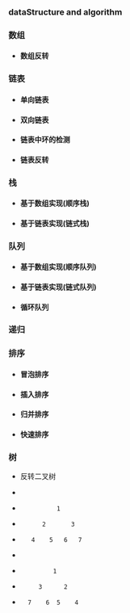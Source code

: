 ### dataStructure and algorithm

### 数组

* #### 数组反转

### 链表

* #### 单向链表

* #### 双向链表

* #### 链表中环的检测

* #### 链表反转

### 栈

* #### 基于数组实现(顺序栈)

* #### 基于链表实现(链式栈)

### 队列

* #### 基于数组实现(顺序队列)

* #### 基于链表实现(链式队列)

* #### 循环队列

### 递归

### 排序

* #### 冒泡排序

* #### 插入排序

* #### 归并排序

* #### 快速排序

### 树


 * 反转二叉树

 *
 *               1
 *           2       3
 *        4    5   6   7
 *
 *              1
 *          3      2
 *       7    6  5    4
